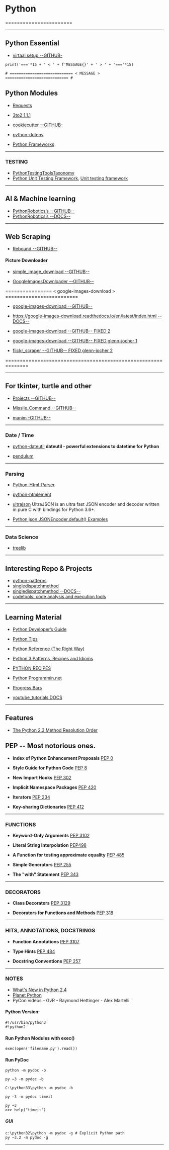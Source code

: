 # Python
=======================


-----------------------------------------------------------------------------------------------------

## Python Essential

- [virtaal setup --GITHUB-](https://github.com/translate/virtaal/blob/master/setup.py)


```
print('==='*15 + ' < ' + f'MESSAGE{}' + ' > ' + '==='*15)

# ============================ < MESSAGE > ============================ #
```


## Python Modules 


- [Requests](https://requests.readthedocs.io/en/master/)
- [3to2 1.1.1 ](https://pypi.org/project/3to2/)
- [cookiecutter --GITHUB-](https://github.com/cookiecutter/cookiecutter)
- [python-dotenv](https://pypi.org/project/python-dotenv/)

- [Python Frameworks](https://www.educba.com/python-frameworks/)

-----------------------------------------------------------------------------------------------------

### TESTING

- [PythonTestingToolsTaxonomy](https://wiki.python.org/moin/PythonTestingToolsTaxonomy)
- [Python Unit Testing Framework](http://pyunit.sourceforge.net/pyunit.html), [ Unit testing framework](https://docs.python.org/3/library/unittest.html)

-----------------------------------------------------------------------------------------------------

## AI & Machine learning

- [PythonRobotics’s --GITHUB--](https://github.com/AtsushiSakai/PythonRobotics?utm_source=mybridge&utm_medium=blog&utm_campaign=read_more)
- [PythonRobotics’s --DOCS--](https://pythonrobotics.readthedocs.io/en/latest/)

-----------------------------------------------------------------------------------------------------

## Web Scraping

- [Rebound --GITHUB--](https://github.com/shobrook/rebound?utm_source=mybridge&utm_medium=blog&utm_campaign=read_more)

#### Picture Downloader

- [simple_image_download  --GITHUB--](https://github.com/RiddlerQ/simple_image_download)

- [GoogleImagesDownloader --GITHUB--](https://github.com/WuLC/GoogleImagesDownloader)

================ < google-images-download > =========================

- [google-images-download --GITHUB--](https://github.com/hardikvasa/google-images-download?utm_source=mybridge&utm_medium=blog&utm_campaign=read_more)
- [https://google-images-download.readthedocs.io/en/latest/index.html --DOCS--](https://google-images-download.readthedocs.io/en/latest/index.html)

- [google-images-download --GITHUB-- FIXED 2](https://github.com/voins/google-images-download/blob/patch-1/google_images_download/google_images_download.py)

- [google-images-download --GITHUB-- FIXED glenn-jocher 1](https://github.com/ultralytics/google-images-download)
- [flickr_scraper --GITHUB-- FIXED glenn-jocher 2](https://github.com/ultralytics/flickr_scraper)

==============================================================

-----------------------------------------------------------------------------------------------------


## For tkinter, turtle and other

- [Projects --GITHUB--](https://github.com/wynand1004/Projects)
- [Missile_Command --GITHUB--](https://github.com/wynand1004/Missile_Command)

- [manim -GITHUB--](https://github.com/3b1b/manCim?utm_source=mybridge&utm_medium=blog&utm_campaign=read_more)

-----------------------------------------------------------------------------------------------------

### Date / Time

- [python-dateutil](https://pypi.org/project/python-dateutil/)
**dateutil - powerful extensions to datetime for Python**

- [pendulum](https://github.com/sdispater/pendulum)

-----------------------------------------------------------------------------------------------------

### Parsing

- [Python-Html-Parser](https://github.com/Kodak1234/Python-Html-Parser)
- [python-htmlement](https://github.com/willforde/python-htmlement)
- [ultrajson](https://github.com/ultrajson/ultrajson)
UltraJSON is an ultra fast JSON encoder and decoder written in pure C with bindings for Python 3.6+.

- [Python json.JSONEncoder.default() Examples ](https://www.programcreek.com/python/example/98492/json.JSONEncoder.default)

-----------------------------------------------------------------------------------------------------

### Data Science

- [treelib](https://treelib.readthedocs.io/en/latest/)

-----------------------------------------------------------------------------------------------------

## Interesting Repo & Projects

- [python-patterns](https://github.com/faif/python-patterns)
- [singledispatchmethod](https://github.com/ikalnytskyi/singledispatchmethod)
- [singledispatchmethod --DOCS--](https://github.com/python/cpython/blob/77f0a23e7a9fb247101b9b14a060c4ba1c4b87a5/Lib/functools.py#L891)
- [codetools: code analysis and execution tools](https://github.com/enthought/codetools)

-----------------------------------------------------------------------------------------------------

## Learning Material

- [Python Developer’s Guide](https://devguide.python.org)
- [Python Tips](https://book.pythontips.com/en/latest/index.html)
- [Python Reference (The Right Way)](https://python-reference.readthedocs.io/en/latest/index.html)
- [Python 3 Patterns, Recipes and Idioms](https://python-3-patterns-idioms-test.readthedocs.io/en/latest/index.html)
- [PYTHON RECIPES](https://code.activestate.com/recipes/langs/python/)

- [Python Programmin.net](https://www.pythonprogramming.net/)

- [Progress Bars](https://towardsdatascience.com/a-complete-guide-to-using-progress-bars-in-python-aa7f4130cda8)

- [youtube_tutorials DOCS](https://github.com/vprusso/youtube_tutorials)

-----------------------------------------------------------------------------------------------------

## Features

- [The Python 2.3 Method Resolution Order](https://www.python.org/download/releases/2.3/mro/)

## PEP -- Most notorious ones.

- **Index of Python Enhancement Proposals** [PEP 0](https://www.python.org/dev/peps/)

- **Style Guide for Python Code** [PEP 8](https://www.python.org/dev/peps/pep-0008/)

- **New Import Hooks** [PEP 302](https://www.python.org/dev/peps/pep-0302/)

- **Implicit Namespace Packages** [PEP 420](https://www.python.org/dev/peps/pep-0420/)

- **Iterators** [PEP 234](https://www.python.org/dev/peps/pep-0234/)

- **Key-sharing Dictionaries** [PEP 412](https://www.python.org/dev/peps/pep-0412/)

-----------------------------------------------------------------------------------------------------

### FUNCTIONS

- **Keyword-Only Arguments** [PEP 3102](https://www.python.org/dev/peps/pep-3102/)

- **Literal String Interpolation** [PEP498](https://www.python.org/dev/peps/pep-0498/)

- **A Function for testing approximate equality** [PEP 485](https://www.python.org/dev/peps/pep-0485/)

- **Simple Generators** [PEP 255](https://www.python.org/dev/peps/pep-0255/)

- **The "with" Statement** [PEP 343](https://www.python.org/dev/peps/pep-0343/)

-----------------------------------------------------------------------------------------------------

### DECORATORS

- **Class Decorators** [PEP 3129](https://www.python.org/dev/peps/pep-3129/)

- **Decorators for Functions and Methods** [PEP 318](https://www.python.org/dev/peps/pep-0318/)


-----------------------------------------------------------------------------------------------------

### HITS, ANNOTATIONS, DOCSTRINGS

- **Function Annotations** [PEP 3107](https://www.python.org/dev/peps/pep-3107/)

- **Type Hints** [PEP 484](https://www.python.org/dev/peps/pep-0484/)

- **Docstring Conventions** [PEP 257](https://www.python.org/dev/peps/pep-0257/)

-----------------------------------------------------------------------------------------------------

### NOTES

- [What's New in Python 2.4](https://docs.python.org/2.4/whatsnew/contents.html)
- [Planet Python](https://planetpython.org/)
- PyCon videos – GvR - Raymond Hettinger - Alex Martelli



#### Python Version:
```
#!/usr/bin/python3
#!python2

```


#### Run Python Modules with exec()

```
exec(open('filename.py').read())
```

#### Run PyDoc 


```
python -m pydoc -b

py −3 -m pydoc -b

C:\python33\python -m pydoc -b

```

```
py −3 -m pydoc timeit

py −3
>>> help("timeit")
```

##### GUI

```
c:\python32\python -m pydoc -g # Explicit Python path
py −3.2 -m pydoc -g

```
-----------------------------------------------------------------------------------------------------